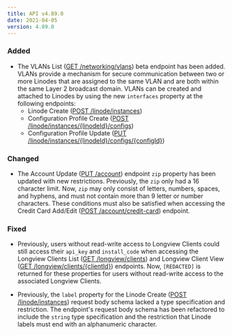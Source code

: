 ```yaml
---
title: API v4.89.0
date: 2021-04-05
version: 4.89.0
---
```


### Added

- The VLANs List ([GET /networking/vlans](/docs/api/networking/vlans-list/)) beta endpoint has been added. VLANs provide a mechanism for secure communication between two or more Linodes that are assigned to the same VLAN and are both within the same Layer 2 broadcast domain. VLANs can be created and attached to Linodes by using the new `interfaces` property at the following endpoints:
    - Linode Create ([POST /linode/instances](/docs/api/linode-instances/linode-create/))
    - Configuration Profile Create ([POST /linode/instances/{linodeId}/configs](/docs/api/linode-instances/configuration-profile-create/))
    - Configuration Profile Update ([PUT /linode/instances/{linodeId}/configs/{configId}](/docs/api/linode-instances/configuration-profile-update/))

### Changed

- The Account Update ([PUT /account](/docs/api/account/account-update/)) endpoint `zip` property has been updated with new restrictions. Previously, the `zip` only had a 16 character limit. Now, `zip` may only consist of letters, numbers, spaces, and hyphens, and must not contain more than 9 letter or number characters. These conditions must also be satisfied when accessing the Credit Card Add/Edit ([POST /account/credit-card](/docs/api/account/credit-card-addedit/)) endpoint.

### Fixed

- Previously, users without read-write access to Longview Clients could still access their `api_key` and `install_code` when accessing the Longview Clients List ([GET /longview/clients](/docs/api/longview/longview-clients-list/)) and Longview Client View ([GET /longview/clients/{clientId}](/docs/api/longview/longview-client-view/)) endpoints. Now, `[REDACTED]` is returned for these properties for users without read-write access to the associated Longview Clients.

- Previously, the `label` property for the Linode Create ([POST /linode/instances](/docs/api/linode-instances/linode-create/)) request body schema lacked a type specification and restriction. The endpoint's request body schema has been refactored to include the `string` type specification and the restriction that Linode labels must end with an alphanumeric character.